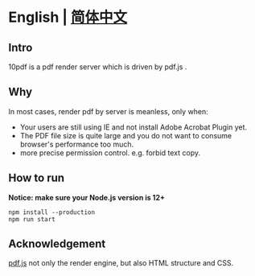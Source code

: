 # English | [简体中文](./README_zhCN.md)

## Intro
10pdf is a pdf render server which is driven by pdf.js .

## Why
In most cases, render pdf by server is meanless, only when:
- Your users are still using IE and not install Adobe Acrobat Plugin yet.
- The PDF file size is quite large and you do not want to consume browser's performance too much.
- more precise permission control. e.g. forbid text copy.

## How to run 

**Notice: make sure your Node.js version is 12+**
```shell
npm install --production
npm run start
```

## Acknowledgement

[pdf.js](https://github.com/mozilla/pdf.js)
not only the render engine, but also HTML structure and CSS. 
